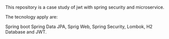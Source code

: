 This repository is a case study of jwt with spring security and microservice.

The tecnology apply are:

Spring boot Spring Data JPA, Sprig Web, Spring Security, Lombok, H2 Database and JWT.
